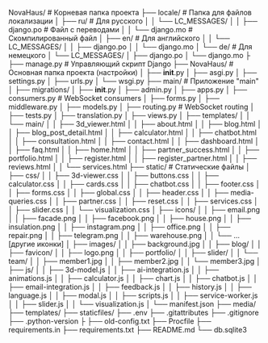 NovaHaus/                     # Корневая папка проекта
├── locale/                   # Папка для файлов локализации
│   ├── ru/                   # Для русского
│   │   └── LC_MESSAGES/
│   │       ├── django.po     # Файл с переводами
│   │       └── django.mo     # Скомпилированный файл
│   ├── en/                   # Для английского
│   │   └── LC_MESSAGES/
│   │       ├── django.po
│   │       └── django.mo
│   └── de/                   # Для немецкого
│       └── LC_MESSAGES/
│           ├── django.po
│           └── django.mo
├
├── manage.py                 # Управляющий скрипт Django
├── NovaHaus/                 # Основная папка проекта (настройки)
│   ├── __init__.py
│   ├── asgi.py
│   ├── settings.py
│   ├── urls.py
│   └── wsgi.py
├── main/                     # Приложение "main"
│   ├── migrations/
│   ├── __init__.py
│   ├── admin.py
│   ├── apps.py
│   ├── consumers.py          # WebSocket consumers
│   ├── forms.py
│   ├── middleware.py
│   ├── models.py
│   ├── routing.py            # WebSocket routing
│   ├── tests.py
│   ├── translation.py
│   ├── views.py
│   ├── templates/
│   │   └── main/
│   │       ├── 3d_viewer.html
│   │       ├── about.html
│   │       ├── blog.html
│   │       ├── blog_post_detail.html
│   │       ├── calculator.html
│   │       ├── chatbot.html
│   │       ├── consultation.html
│   │       ├── contact.html
│   │       ├── dashboard.html
│   │       ├── faq.html
│   │       ├── home.html
│   │       ├── partner_success.html
│   │       ├── portfolio.html
│   │       ├── register.html
│   │       ├── register_partner.html
│   │       ├── reviews.html
│   │       └── services.html
├── static/                   # Статические файлы
│   ├── css/
│   │   ├── 3d-viewer.css
│   │   ├── buttons.css
│   │   ├── calculator.css
│   │   ├── cards.css
│   │   ├── chatbot.css
│   │   ├── footer.css
│   │   ├── forms.css
│   │   ├── global.css
│   │   ├── header.css
│   │   ├── media-queries.css
│   │   ├── partner.css
│   │   ├── reset.css
│   │   ├── services.css
│   │   ├── slider.css
│   │   └── visualization.css
│   ├── icons/
│   │   ├── email.png
│   │   ├── facade.png
│   │   ├── facebook.png
│   │   ├── house.png
│   │   ├── insulation.png
│   │   ├── instagram.png
│   │   ├── office.png
│   │   ├── repair.png
│   │   ├── telegram.png
│   │   ├── warehouse.png
│   │   └── ... [другие иконки]
│   ├── images/
│   │   ├── background.jpg
│   │   ├── blog/
│   │   ├── favicon/
│   │   ├── logo.png
│   │   ├── portfolio/
│   │   ├── slider/
│   │   └── team/
│   │       ├── member1.jpg
│   │       ├── member2.jpg
│   │       └── member3.jpg
│   ├── js/
│   │   ├── 3d-model.js
│   │   ├── ai-integration.js
│   │   ├── animations.js
│   │   ├── calculator.js
│   │   ├── chart.js
│   │   ├── chatbot.js
│   │   ├── email-integration.js
│   │   ├── feedback.js
│   │   ├── history.js
│   │   ├── language.js
│   │   ├── modal.js
│   │   ├── scripts.js
│   │   ├── service-worker.js
│   │   ├── slider.js
│   │   └── visualization.js
│   └── manifest.json
├── media/
├── templates/
├── staticfiles/
├── .env
├── .gitattributes
├── .gitignore
├── .python-version
├
├── old-config.txt
├── Procfile
├── requirements.in
├── requirements.txt
├── README.md
└── db.sqlite3